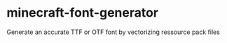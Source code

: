 # minecraft-font-generator
Generate an accurate TTF or OTF font by vectorizing ressource pack files
